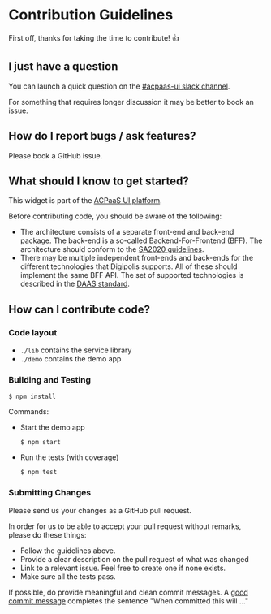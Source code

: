 # Contribution Guidelines

First off, thanks for taking the time to contribute! :+1: 

## I just have a question

You can launch a quick question on the [#acpaas-ui slack channel](https://dgpls.slack.com/messages/C4M60PQJF).

For something that requires longer discussion it may be better to book an issue.

## How do I report bugs / ask features?

Please book a GitHub issue.

## What should I know to get started?

This widget is part of the [ACPaaS UI platform](https://acpaas-ui.digipolis.be).

Before contributing code, you should be aware of the following:

- The architecture consists of a separate front-end and back-end package. The back-end is a so-called Backend-For-Frontend (BFF). The architecture should conform to the [SA2020 guidelines](https://goo.gl/izTzSH).
- There may be multiple independent front-ends and back-ends for the different technologies that Digipolis supports. All of these should implement the same BFF API. The set of supported technologies is described in the [DAAS standard](https://docs.google.com/spreadsheets/d/e/2PACX-1vR9N3gAJoJFIlaXnpAfSpog85EN1DXJYy5bWHgZ4XKhy8KN1v6xgT4-eaoTTBTEzhIpMGqd_Q11RuKF/pubhtml).

## How can I contribute code?

### Code layout

- `./lib` contains the service library
- `./demo` contains the demo app

### Building and Testing

`$ npm install`

Commands:

- Start the demo app

  `$ npm start`

- Run the tests (with coverage)

  `$ npm test`

### Submitting Changes

Please send us your changes as a GitHub pull request.

In order for us to be able to accept your pull request without remarks, please do these things:

- Follow the guidelines above.
- Provide a clear description on the pull request of what was changed
- Link to a relevant issue. Feel free to create one if none exists.
- Make sure all the tests pass.

If possible, do provide meaningful and clean commit messages. A [good commit message](https://chris.beams.io/posts/git-commit/) completes the sentence "When committed this will …"
